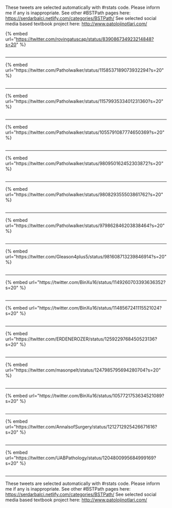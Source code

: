

These tweets are selected automatically with #rstats code. Please inform me if any is inappropriate.
See other #BSTPath pages here: https://serdarbalci.netlify.com/categories/BSTPath/ 
See selected social media based textbook project here: http://www.patolojinotlari.com/

{% embed url="https://twitter.com/rovingatuscap/status/839086734923214848?s=20" %}<br>
<br>
<hr>
{% embed url="https://twitter.com/Patholwalker/status/1158537189073932294?s=20" %}<br>
<br>
<hr>
{% embed url="https://twitter.com/Patholwalker/status/1157993533401231360?s=20" %}<br>
<br>
<hr>
{% embed url="https://twitter.com/Patholwalker/status/1055791087774650369?s=20" %}<br>
<br>
<hr>
{% embed url="https://twitter.com/Patholwalker/status/980950162452303872?s=20" %}<br>
<br>
<hr>
{% embed url="https://twitter.com/Patholwalker/status/980829355503861762?s=20" %}<br>
<br>
<hr>
{% embed url="https://twitter.com/Patholwalker/status/979862846203838464?s=20" %}<br>
<br>
<hr>
{% embed url="https://twitter.com/Gleason4plus5/status/981608713239846914?s=20" %}<br>
<br>
<hr>
{% embed url="https://twitter.com/BinXu16/status/1149260703393636352?s=20" %}<br>
<br>
<hr>
{% embed url="https://twitter.com/BinXu16/status/1148567241115521024?s=20" %}<br>
<br>
<hr>
{% embed url="https://twitter.com/ERDENEROZER/status/1259229768450523136?s=20" %}<br>
<br>
<hr>
{% embed url="https://twitter.com/masonpelt/status/1247985795694280704?s=20" %}<br>
<br>
<hr>
{% embed url="https://twitter.com/BinXu16/status/1057721753634521089?s=20" %}<br>
<br>
<hr>
{% embed url="https://twitter.com/AnnalsofSurgery/status/1212712925426671616?s=20" %}<br>
<br>
<hr>
{% embed url="https://twitter.com/UABPathology/status/1204800995684999169?s=20" %}<br>
<br>
<hr>


These tweets are selected automatically with #rstats code. Please inform me if any is inappropriate.
See other #BSTPath pages here: https://serdarbalci.netlify.com/categories/BSTPath/ 
See selected social media based textbook project here: http://www.patolojinotlari.com/
